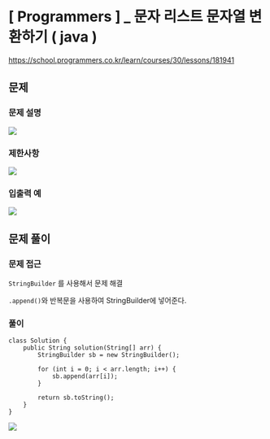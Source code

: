 # [ Programmers ] _ 문자 리스트 문자열 변환하기 ( java )

https://school.programmers.co.kr/learn/courses/30/lessons/181941
## 문제 
### 문제 설명
![](https://i.imgur.com/cMl6DnF.png)


### 제한사항
![](https://i.imgur.com/IGbqUrG.png)



### 입출력 예
  ![](https://i.imgur.com/aFpO1ZU.png)



## 문제 풀이
### 문제 접근
`StringBuilder` 를 사용해서 문제 해결

`.append()`와 반복문을 사용하여 StringBuilder에 넣어준다.

### 풀이
```
class Solution {
    public String solution(String[] arr) {
        StringBuilder sb = new StringBuilder();
        
        for (int i = 0; i < arr.length; i++) {
            sb.append(arr[i]);
        }
        
        return sb.toString();
    }
}
```

![](https://i.imgur.com/fpJRLne.png)











